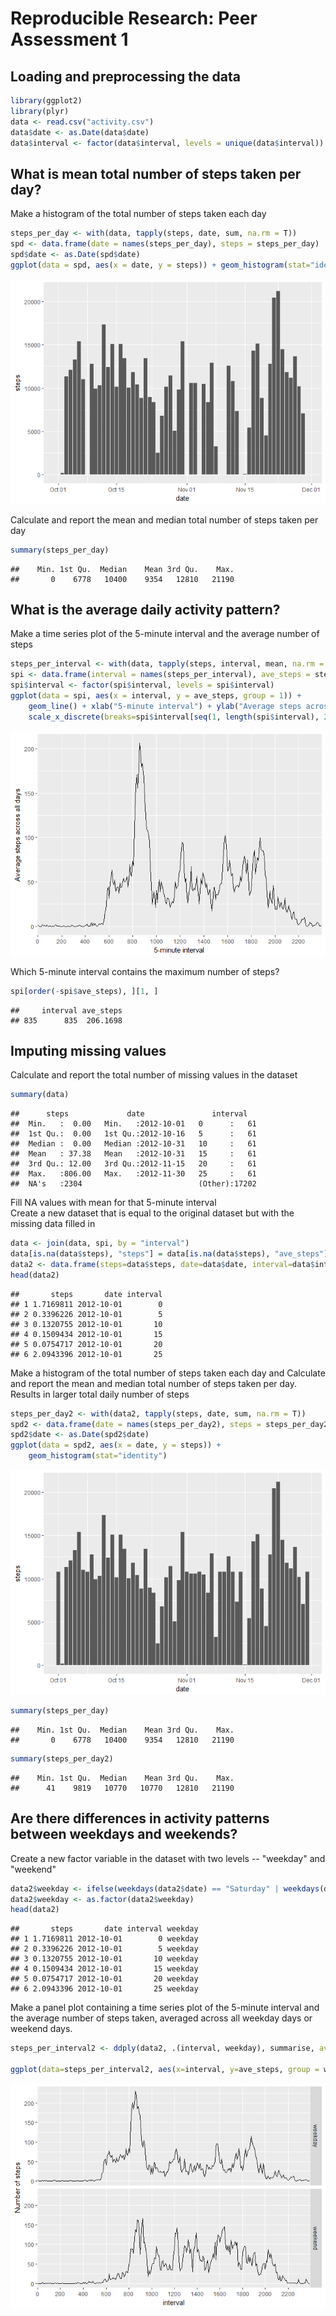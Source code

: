 # Reproducible Research: Peer Assessment 1



## Loading and preprocessing the data


```r
library(ggplot2)
library(plyr)
data <- read.csv("activity.csv")
data$date <- as.Date(data$date)
data$interval <- factor(data$interval, levels = unique(data$interval))
```


## What is mean total number of steps taken per day?

Make a histogram of the total number of steps taken each day

```r
steps_per_day <- with(data, tapply(steps, date, sum, na.rm = T))
spd <- data.frame(date = names(steps_per_day), steps = steps_per_day)
spd$date <- as.Date(spd$date)
ggplot(data = spd, aes(x = date, y = steps)) + geom_histogram(stat="identity")
```

![](figure/steps_per_day-1.png)<!-- -->
  
Calculate and report the mean and median total number of steps taken per day

```r
summary(steps_per_day)
```

```
##    Min. 1st Qu.  Median    Mean 3rd Qu.    Max. 
##       0    6778   10400    9354   12810   21190
```

## What is the average daily activity pattern?

Make a time series plot of the 5-minute interval and the average number of steps

```r
steps_per_interval <- with(data, tapply(steps, interval, mean, na.rm = T))
spi <- data.frame(interval = names(steps_per_interval), ave_steps = steps_per_interval)
spi$interval <- factor(spi$interval, levels = spi$interval)
ggplot(data = spi, aes(x = interval, y = ave_steps, group = 1)) + 
    geom_line() + xlab("5-minute interval") + ylab("Average steps across all days")+
    scale_x_discrete(breaks=spi$interval[seq(1, length(spi$interval), 24)])
```

![](figure/steps_per_interval-1.png)<!-- -->
  
Which 5-minute interval contains the maximum number of steps?

```r
spi[order(-spi$ave_steps), ][1, ]
```

```
##     interval ave_steps
## 835      835  206.1698
```

## Imputing missing values

Calculate and report the total number of missing values in the dataset

```r
summary(data)
```

```
##      steps             date               interval    
##  Min.   :  0.00   Min.   :2012-10-01   0      :   61  
##  1st Qu.:  0.00   1st Qu.:2012-10-16   5      :   61  
##  Median :  0.00   Median :2012-10-31   10     :   61  
##  Mean   : 37.38   Mean   :2012-10-31   15     :   61  
##  3rd Qu.: 12.00   3rd Qu.:2012-11-15   20     :   61  
##  Max.   :806.00   Max.   :2012-11-30   25     :   61  
##  NA's   :2304                          (Other):17202
```

Fill NA values with mean for that 5-minute interval  
Create a new dataset that is equal to the original dataset but with the missing data filled in

```r
data <- join(data, spi, by = "interval")
data[is.na(data$steps), "steps"] = data[is.na(data$steps), "ave_steps"]
data2 <- data.frame(steps=data$steps, date=data$date, interval=data$interval)
head(data2)
```

```
##       steps       date interval
## 1 1.7169811 2012-10-01        0
## 2 0.3396226 2012-10-01        5
## 3 0.1320755 2012-10-01       10
## 4 0.1509434 2012-10-01       15
## 5 0.0754717 2012-10-01       20
## 6 2.0943396 2012-10-01       25
```
Make a histogram of the total number of steps taken each day and Calculate and report the mean and median total number of steps taken per day.  
Results in larger total daily number of steps

```r
steps_per_day2 <- with(data2, tapply(steps, date, sum, na.rm = T))
spd2 <- data.frame(date = names(steps_per_day2), steps = steps_per_day2)
spd2$date <- as.Date(spd2$date)
ggplot(data = spd2, aes(x = date, y = steps)) + 
    geom_histogram(stat="identity")
```

![](figure/unnamed-chunk-4-1.png)<!-- -->

```r
summary(steps_per_day)
```

```
##    Min. 1st Qu.  Median    Mean 3rd Qu.    Max. 
##       0    6778   10400    9354   12810   21190
```

```r
summary(steps_per_day2)
```

```
##    Min. 1st Qu.  Median    Mean 3rd Qu.    Max. 
##      41    9819   10770   10770   12810   21190
```


## Are there differences in activity patterns between weekdays and weekends?


Create a new factor variable in the dataset with two levels -- "weekday" and "weekend"

```r
data2$weekday <- ifelse(weekdays(data2$date) == "Saturday" | weekdays(data2$date) == "Sunday", "weekend", "weekday")
data2$weekday <- as.factor(data2$weekday)
head(data2)
```

```
##       steps       date interval weekday
## 1 1.7169811 2012-10-01        0 weekday
## 2 0.3396226 2012-10-01        5 weekday
## 3 0.1320755 2012-10-01       10 weekday
## 4 0.1509434 2012-10-01       15 weekday
## 5 0.0754717 2012-10-01       20 weekday
## 6 2.0943396 2012-10-01       25 weekday
```

Make a panel plot containing a time series plot of the 5-minute interval and the average number of steps taken, averaged across all weekday days or weekend days.

```r
steps_per_interval2 <- ddply(data2, .(interval, weekday), summarise, ave_steps = mean(steps))

ggplot(data=steps_per_interval2, aes(x=interval, y=ave_steps, group = weekday)) + geom_line() + xlab("interval") + ylab("Number of steps") + facet_grid(weekday ~ .) + scale_x_discrete(breaks=spi$interval[seq(1, length(spi$interval), 24)])
```

![](figure/unnamed-chunk-5-1.png)<!-- -->
